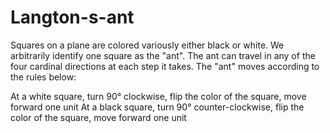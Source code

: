 ﻿# Langton-s-ant
Squares on a plane are colored variously either black or white. We arbitrarily identify one square as the "ant". The ant can travel in any of the four cardinal directions at each step it takes. The "ant" moves according to the rules below:

At a white square, turn 90° clockwise, flip the color of the square, move forward one unit
At a black square, turn 90° counter-clockwise, flip the color of the square, move forward one unit

